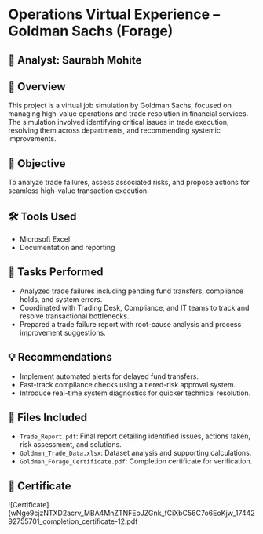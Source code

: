 # Operations Virtual Experience – Goldman Sachs (Forage)

## 👤 Analyst: Saurabh Mohite

## 📌 Overview
This project is a virtual job simulation by Goldman Sachs, focused on managing high-value operations and trade resolution in financial services. The simulation involved identifying critical issues in trade execution, resolving them across departments, and recommending systemic improvements.

## 🎯 Objective
To analyze trade failures, assess associated risks, and propose actions for seamless high-value transaction execution.

## 🛠️ Tools Used
- Microsoft Excel
- Documentation and reporting

## 📄 Tasks Performed
- Analyzed trade failures including pending fund transfers, compliance holds, and system errors.
- Coordinated with Trading Desk, Compliance, and IT teams to track and resolve transactional bottlenecks.
- Prepared a trade failure report with root-cause analysis and process improvement suggestions.

## 💡 Recommendations
- Implement automated alerts for delayed fund transfers.
- Fast-track compliance checks using a tiered-risk approval system.
- Introduce real-time system diagnostics for quicker technical resolution.

## 📁 Files Included
- `Trade_Report.pdf`: Final report detailing identified issues, actions taken, risk assessment, and solutions.
- `Goldman_Trade_Data.xlsx`: Dataset analysis and supporting calculations.
- `Goldman_Forage_Certificate.pdf`: Completion certificate for verification.

## 📝 Certificate
![Certificate](wNge9cjzNTXD2acrv_MBA4MnZTNFEoJZGnk_fCiXbC56C7o6EoKjw_1744292755701_completion_certificate-12.pdf

